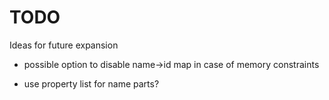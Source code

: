 TODO
====

Ideas for future expansion

- possible option to disable name->id map in case of memory constraints

- use property list for name parts?
